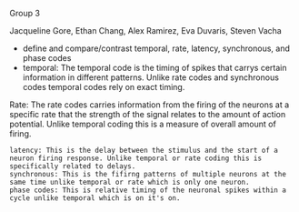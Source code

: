 Group 3


Jacqueline Gore, Ethan Chang, Alex Ramirez, Eva Duvaris, Steven Vacha
* define and compare/contrast temporal, rate, latency, synchronous, and phase codes
* temporal: The temporal code is the timing of spikes that carrys certain information in different patterns. Unlike rate codes and synchronous codes temporal codes rely on exact timing.

Rate: The rate codes carries information from the firing of the neurons at a specific rate that the strength of the signal relates to the amount of action potential. Unlike temporal coding this is a measure of overall amount of firing.

    latency: This is the delay between the stimulus and the start of a neuron firing response. Unlike temporal or rate coding this is specifically related to delays.
    synchronous: This is the fifirng patterns of multiple neurons at the same time unlike temporal or rate which is only one neuron. 
    phase codes: This is relative timing of the neuronal spikes within a cycle unlike temporal which is on it's on. 
